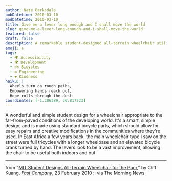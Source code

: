 ```yaml
---
author: Nate Barksdale
pubDatetime: 2010-03-10
modDatetime: 2010-03-10
title: Give me a lever long enough and I shall move the world
slug: give-me-a-lever-long-enough-and-i-shall-move-the-world
featured: false
draft: false
description: A remarkable student-designed all-terrain wheelchair utilizing standard bicycle parts for better accessibility in developing countries.
emoji: ♿
tags:
  - 🌍 Accessibility
  - 🌍 Development
  - 🚲 Bicycles
  - ⚙️ Engineering
  - ❤️ Kindness
haiku: |
  Wheels turn on rough paths,  
  Empowering hands reach out,  
  Hope rolls through the dust.
coordinates: [-1.286389, 36.817223]
---
```


A wonderful and simple student design for a wheelchair appropriate to the far-from-paved conditions of the developing world. It's a smart, simple design, and is made using standard bicycle parts, which should allow for easy repairs and creative modifications in the communities where they're used. In East Africa a few years back, the main wheelchair type I saw on the street were full tricycles with a longer wheelbase and an elevated bicycle crank turned by hand. The levers look to be a vast improvement, allowing the chair to be useful both indoors and out

---

from "[MIT Student Designs All-Terrain Wheelchair for the Poor](http://web.archive.org/web/20100610083351/http://www.fastcompany.com:80/1559885/mit-student-designs-all-terrain-wheelchair-for-the-poor)," by Cliff Kuang, [_Fast Company_](http://web.archive.org/web/20100610083351/http://www.fastcompany.com:80/1559885/mit-student-designs-all-terrain-wheelchair-for-the-poor), 23 February 2010 :: via The Morning News
